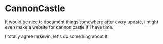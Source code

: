# CannonCastle

It would be nice to document things somewhere after every update, i might even make a website for cannon castle if I have time.

I totally agree mrKevin, let's do something about it <Rob> 
